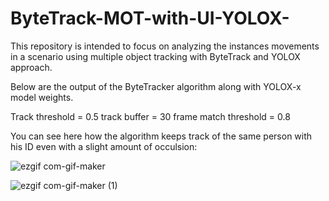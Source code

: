 # ByteTrack-MOT-with-UI-YOLOX-
This repository is intended to focus on analyzing the instances movements in a scenario using multiple object tracking with ByteTrack and YOLOX approach.

Below are the output of the ByteTracker algorithm along with YOLOX-x model weights.

Track threshold = 0.5
track buffer = 30 frame
match threshold = 0.8

You can see here how the algorithm keeps track of the same person with his ID even with a slight amount of occulsion:

![ezgif com-gif-maker](https://user-images.githubusercontent.com/70451970/159138871-262559c8-a2cb-4753-a15a-5a2fbb89dc1a.gif)


![ezgif com-gif-maker (1)](https://user-images.githubusercontent.com/70451970/159139019-934b07e7-9761-4b39-95e6-e1e73fd761ca.gif)
